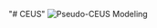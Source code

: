 "# CEUS" 
![Pseudo-CEUS Modeling](https://github.com/MediImagePro/VEUS/assets/160566729/9a2db418-3563-4b48-b0ec-16bd237cc4a4)
